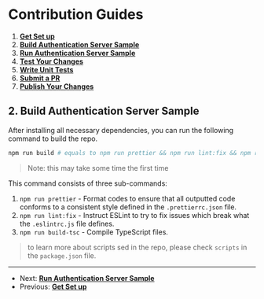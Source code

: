 # Contribution Guides

1. **[Get Set up](<1. get-set-up.md>)**
2. **[Build Authentication Server Sample](<2. build-authentication-sample.md>)**
3. **[Run Authentication Server Sample](<3. run-authentication-sample.md>)**
4. **[Test Your Changes](<4. test-your-changes.md>)**
5. **[Write Unit Tests](<5. write-unit-tests.md>)**
6. **[Submit a PR](<6. submit-a-pr.md>)**
7. **[Publish Your Changes](<7. publish-your-changes.md>)**

## 2. Build Authentication Server Sample

After installing all necessary dependencies, you can run the following command to build the repo.

```bash
npm run build # equals to npm run prettier && npm run lint:fix && npm run build-tsc
```

> Note: this may take some time the first time

This command consists of three sub-commands:

1. `npm run prettier` - Format codes to ensure that all outputted code conforms to a consistent style defined in the `.prettierrc.json` file.
2. `npm run lint:fix` - Instruct ESLint to try to fix issues which break what the `.eslintrc.js` file defines.
3. `npm run build-tsc` - Compile TypeScript files.

>to learn more about scripts sed in the repo, please check `scripts` in the `package.json` file.

---

- Next: **[Run Authentication Server Sample](<3. run-authentication-sample.md>)**
- Previous: **[Get Set up](<1. get-set-up.md>)**
